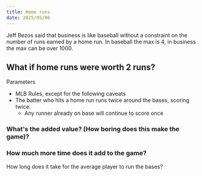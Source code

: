 ```yaml
---
title: Home runs
date: 2025/05/06
---
```


Jeff Bezos said that business is like baseball without a constraint on the number of runs earned by a home run. In baseball the max is 4, in business the max can be over 1000. 

## What if home runs were worth 2 runs?
Parameters
- MLB Rules, except for the following caveats
- The batter who hits a home run runs twice around the bases, scoring twice.
    - Any runner already on base will continue to score once

### What's the added value? (How boring does this make the game)?
### How much more time does it add to the game?
How long does it take for the average player to run the bases?
